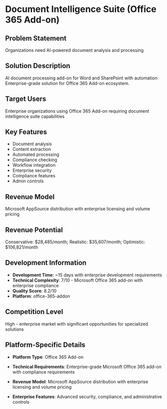 # Document Intelligence Suite (Office 365 Add-on)

## Problem Statement
Organizations need AI-powered document analysis and processing

## Solution Description
AI document processing add-on for Word and SharePoint with automation Enterprise-grade solution for Office 365 Add-on ecosystem.

## Target Users
Enterprise organizations using Office 365 Add-on requiring document intelligence suite capabilities

## Key Features
- Document analysis
- Content extraction
- Automated processing
- Compliance checking
- Workflow integration
- Enterprise security
- Compliance features
- Admin controls

## Revenue Model
Microsoft AppSource distribution with enterprise licensing and volume pricing

## Revenue Potential
Conservative: $28,485/month; Realistic: $35,607/month; Optimistic: $106,821/month

## Development Information
- **Development Time**: ~15 days with enterprise development requirements
- **Technical Complexity**: 7/10 - Microsoft Office 365 add-on with enterprise compliance
- **Quality Score**: 8.2/10
- **Platform**: office-365-addon

## Competition Level
High - enterprise market with significant opportunities for specialized solutions

## Platform-Specific Details
- **Platform Type**: Office 365 Add-on
- **Technical Requirements**: Enterprise-grade Microsoft Office 365 add-on with compliance requirements
- **Revenue Model**: Microsoft AppSource distribution with enterprise licensing and volume pricing

- **Enterprise Features**: Advanced security, compliance, and administrative controls